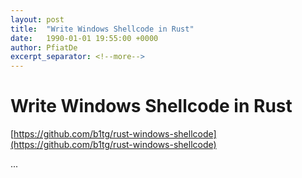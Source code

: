 ```yaml
---
layout: post
title:  "Write Windows Shellcode in Rust"
date:   1990-01-01 19:55:00 +0000
author: PfiatDe
excerpt_separator: <!--more-->
---
```


# Write Windows Shellcode in Rust
[https://github.com/b1tg/rust-windows-shellcode](https://github.com/b1tg/rust-windows-shellcode)

...
<!--more-->
